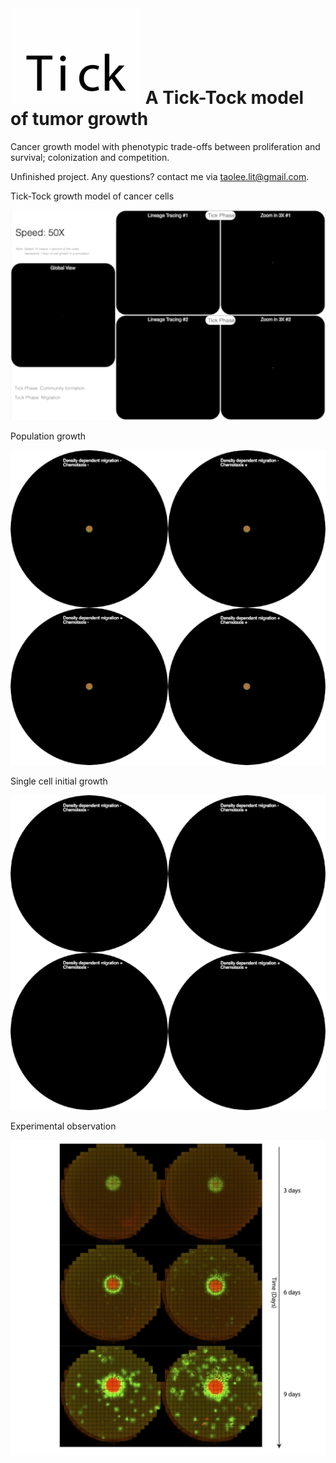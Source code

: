 # ![image](Tick-Tock_1.gif) A Tick-Tock model of tumor growth


Cancer growth model with phenotypic trade-offs between proliferation and survival; colonization and competition.

Unfinished project. Any questions? contact me via taolee.lit@gmail.com.



Tick-Tock growth model of cancer cells

![image](model.gif)

Population growth

![image](visualization.gif)



Single cell initial growth

![image](visualization_SingleCell.gif)



Experimental observation

![image](observation.jpg)





